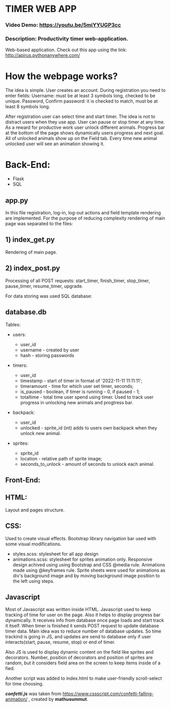 # TIMER WEB APP
### Video Demo:  https://youtu.be/5miYYUGP3cc
### Description: Productivity timer web-application.

Web-based application. Check out this app using the link: http://apirus.pythonanywhere.com/


# How the webpage works?
The idea is simple. User creates an account. During registration you need to enter fields:
Username: must be at least 3 symbols long,  checked to be unique.
Password, Confirm password: it is checked to match, must be at least 8 symbols long.

After registration user can select time and start timer. The idea is not to distract users when they use app.
User can pause or stop timer at any time. As a reward for productive work user unlock different animals. Progress bar at the bottom of the page shows dynamically users progress and next goal. All of unlocked animals show up on the Field tab.
Every time new animal unlocked user will see an animation showing it.

# Back-End:
- Flask
- SQL

## app.py 
In this file registration, log-in, log-out actions and field template rendering are implemented.
For the purpose of reducing complexity rendering of main page was separated to the files:
## 1) index_get.py
Rendering of main page.
## 2) index_post.py
Processing of all POST requests: start_timer, finish_timer, stop_timer, pause_timer, resume_timer, upgrade.

For data storing was used SQL database: 
##  database.db
Tables:
- users:
    - user_id 
    - username - created by user
    - hash - storing passwords

- timers:
    - user_id
    - timestamp - start of timer in format of '2022-11-11 11:11:11';
    - timeramount - time for which user set timer, seconds;
    - is_paused - boolean, if timer is running - 0, if paused - 1;
    - totaltime - total time user spend using timer. Used to track user progress in unlocking new animals and progtress bar.

- backpack:
    - user_id
    - unlocked - sprite_id (int) adds to users own backpack when they unlock new animal.

- sprites:
    - sprite_id
    - location - relative path of sprite image;
    - seconds_to_unlock - amount of seconds to unlock each animal.



## Front-End:

## HTML:
Layout and pages structure.
## CSS: 
Used to create visual effects.
Bootstrap library navigation bar used with some visual modifications. 
- styles.scss: stylesheet for all app design
- animations.scss: stylesheet for sprites animation only.
Responsive design achived using using Bootstrap and CSS @media rule.
Animations made using @keyframes rule. Sprite sheets were used for animations as div's background image and by moving background image position to the left using steps. 

## Javascript

Most of Javascript was written inside HTML. 
Javascript used to  keep tracking of time for user on the page. Also it helps to display progress bar dynamically. It receives info from database once page loads and start track it itself. When timer is finished it sends POST request to update  database timer data. Main idea was to reduce number of database updates. So time trackind is going in JS, and updates are send to database only if user interacts(start, pause, resume, stop) or end of timer.

Also JS is used to display dynamic content on the field like sprites and decorators. Number, position of decorators and position of sprites are random, but it considers field area on the screen to keep items inside of a fied.

Another script was added to index.html to make user-friendly scroll-select for time choosing.

***confetti.js*** was taken from https://www.cssscript.com/confetti-falling-animation/ , created by **mathusummut**.


